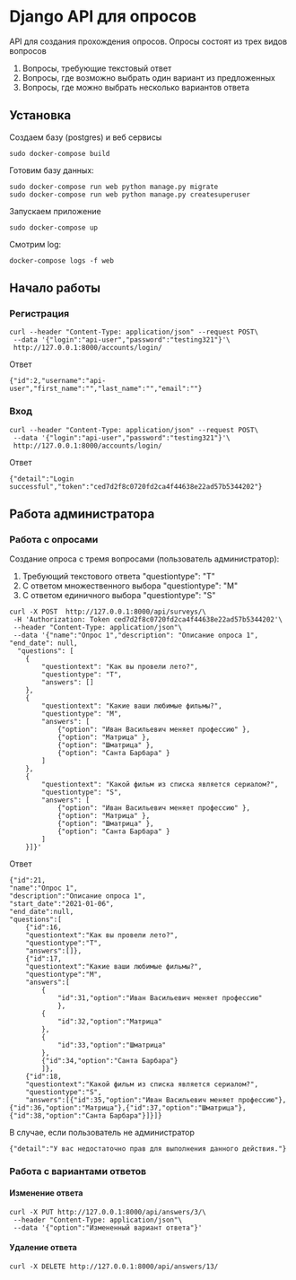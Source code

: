 # Django API для опросов

API для создания прохождения опросов. Опросы состоят из трех видов вопросов

1. Вопросы, требующие текстовый ответ
1. Вопросы, где возможно выбрать один вариант из предложенных
1. Вопросы, где можно выбрать несколько вариантов ответа

## Установка
Создаем базу (postgres) и веб сервисы
```
sudo docker-compose build
```
Готовим базу данных:
```
sudo docker-compose run web python manage.py migrate
sudo docker-compose run web python manage.py createsuperuser
```
Запускаем приложение
```
sudo docker-compose up
```
Смотрим log:
```
docker-compose logs -f web
```
## Начало работы

### Регистрация
```
curl --header "Content-Type: application/json" --request POST\
 --data '{"login":"api-user","password":"testing321"}'\
 http://127.0.0.1:8000/accounts/login/
 ```
Ответ
```
{"id":2,"username":"api-user","first_name":"","last_name":"","email":""}
```
### Вход 
```
curl --header "Content-Type: application/json" --request POST\
 --data '{"login":"api-user","password":"testing321"}'\
 http://127.0.0.1:8000/accounts/login/
```
Ответ
```
{"detail":"Login successful","token":"ced7d2f8c0720fd2ca4f44638e22ad57b5344202"}
```

## Работа администратора

### Работа с опросами
Создание опроса c тремя вопросами (пользователь администратор): 
1. Требующий текстового ответа "questiontype": "T"
1. С ответом множественного выбора "questiontype": "M"
1. С ответом единичного выбора "questiontype": "S"
```
curl -X POST  http://127.0.0.1:8000/api/surveys/\
 -H 'Authorization: Token ced7d2f8c0720fd2ca4f44638e22ad57b5344202'\
 --header "Content-Type: application/json"\
 --data '{"name":"Опрос 1","description": "Описание опроса 1", "end_date": null, 
  "questions": [
    { 
        "questiontext": "Как вы провели лето?", 
        "questiontype": "T", 
        "answers": [] 
    },
    { 
        "questiontext": "Какие ваши любимые фильмы?", 
        "questiontype": "M", 
        "answers": [
            {"option": "Иван Васильевич меняет профессию" },
            {"option": "Матрица" },
            {"option": "Шматрица" },
            {"option": "Санта Барбара" }
        ] 
    },
    { 
        "questiontext": "Какой фильм из списка является сериалом?", 
        "questiontype": "S", 
        "answers": [
            {"option": "Иван Васильевич меняет профессию" },
            {"option": "Матрица" },
            {"option": "Шматрица" },
            {"option": "Санта Барбара" }
        ] 
    }]}'
```
Ответ
```
{"id":21,
"name":"Опрос 1",
"description":"Описание опроса 1",
"start_date":"2021-01-06",
"end_date":null,
"questions":[
    {"id":16,
    "questiontext":"Как вы провели лето?",
    "questiontype":"T",
    "answers":[]},
    {"id":17,
    "questiontext":"Какие ваши любимые фильмы?",
    "questiontype":"M",
    "answers":[
        {
            "id":31,"option":"Иван Васильевич меняет профессию"
            },
        {
            "id":32,"option":"Матрица"
        },
        {
            "id":33,"option":"Шматрица"
        },
        {"id":34,"option":"Санта Барбара"}
        ]},
    {"id":18,
    "questiontext":"Какой фильм из списка является сериалом?",
    "questiontype":"S",
    "answers":[{"id":35,"option":"Иван Васильевич меняет профессию"},{"id":36,"option":"Матрица"},{"id":37,"option":"Шматрица"},{"id":38,"option":"Санта Барбара"}]}]}
```
В случае, если пользователь не администратор
```
{"detail":"У вас недостаточно прав для выполнения данного действия."}
```

### Работа с вариантами ответов

#### Изменение ответа

```
curl -X PUT http://127.0.0.1:8000/api/answers/3/\
 --header "Content-Type: application/json"\
 --data '{"option":"Измененный вариант ответа"}'
```

#### Удаление ответа

```
curl -X DELETE http://127.0.0.1:8000/api/answers/13/
```